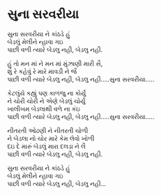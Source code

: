 # સુના સરવરીયા

સુના સરવરીયા ને કાંઠડે હું  
બેડલું મેલીને ન્હાવા ગઇ  
પાછી વળી ત્યારે બેડલુ નહી, બેડલુ નહી.  

હું તો મન માં ને મન માં મુંઝાણી મારી સૈ,  
શું રે કહેવું રે મારે માવડી ને જૈ  
પાછી વળી ત્યારે બેડલુ નહી, બેડલુ નહી.....સુના સરવરીયા.....  

કેટલુંયે કહ્યું પણ કાળજુ ના કોર્યું  
ને ચોરી ચોરી ને એણે બેડલું ચોર્યું  
ખાલીખમ બેડલાથી વળે ના કંઇ  
પાછી વળી ત્યારે બેડલુ નહી, બેડલુ નહી.....સુના સરવરીયા.....  

નીતરતી ઓઢણી ને નીતરતી ચોળી  
ને બેડલા નો ચોર મારે કેમ લેવો ખોળી  
દઇ દે મારું બેડલું મારા દલડા ને લૈ  
પાછી વળી ત્યારે બેડલુ નહી, બેડલુ નહી.  

સુના સરવરીયા ને કાંઠડે હું  
બેડલું મેલીને ન્હાવા ગઇ  
પાછી વળી ત્યારે બેડલુ નહી, બેડલુ નહી...  
